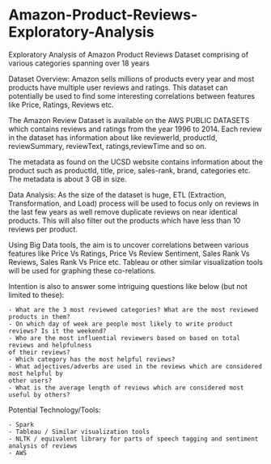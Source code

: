 # Amazon-Product-Reviews-Exploratory-Analysis
Exploratory Analysis of Amazon Product Reviews Dataset comprising of various categories spanning over 18 years

Dataset Overview:
Amazon sells millions of products every year and most products have multiple user reviews and ratings. 
This dataset can potentially be used to find some interesting correlations between features like Price, Ratings, Reviews etc.

The Amazon Review Dataset is available on the AWS PUBLIC DATASETS which contains reviews and ratings from the year 1996 to 2014. 
Each review in the dataset has information about like reviewerId, productId, reviewSummary, reviewText, ratings,reviewTime and so on.

The metadata as found on the UCSD website contains information about the product such as productId, title, price, sales-rank,
brand, categories etc. The metadata is about 3 GB in size.

Data Analysis:
As the size of the dataset is huge, ETL (Extraction, Transformation, and Load) process will be used to focus only on reviews in the last few years as well remove duplicate reviews on near identical products. This will also filter out the products which have less than 10 reviews per product.

Using Big Data tools, the aim is to uncover correlations between various features like Price Vs Ratings, Price Vs Review Sentiment, Sales Rank Vs Reviews, Sales Rank Vs Price etc. Tableau or other similar visualization tools will be used for graphing these co-relations.

Intention is also to answer some intriguing questions like below (but not limited to these):

	- What are the 3 most reviewed categories? What are the most reviewed products in them?
	- On which day of week are people most likely to write product reviews? Is it the weekend?
	- Who are the most influential reviewers based on based on total reviews and helpfulness
	of their reviews?
	- Which category has the most helpful reviews?
	- What adjectives/adverbs are used in the reviews which are considered most helpful by
	other users?
	- What is the average length of reviews which are considered most useful by others?

Potential Technology/Tools:

	- Spark
	- Tableau / Similar visualization tools
	- NLTK / equivalent library for parts of speech tagging and sentiment analysis of reviews
	- AWS